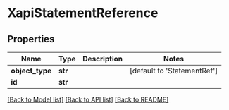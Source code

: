 # XapiStatementReference

## Properties
Name | Type | Description | Notes
------------ | ------------- | ------------- | -------------
**object_type** | **str** |  | [default to 'StatementRef']
**id** | **str** |  | 

[[Back to Model list]](../README.md#documentation-for-models) [[Back to API list]](../README.md#documentation-for-api-endpoints) [[Back to README]](../README.md)

